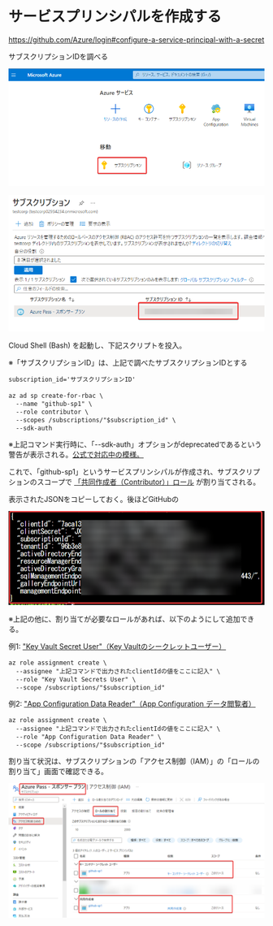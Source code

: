 # サービスプリンシパルを作成する

https://github.com/Azure/login#configure-a-service-principal-with-a-secret

サブスクリプションIDを調べる

![](images/ss-2022-04-07-21-12-37.png)

![](images/ss-2022-04-07-21-13-39.png)

Cloud Shell (Bash) を起動し、下記スクリプトを投入。

※「サブスクリプションID」は、上記で調べたサブスクリプションIDとする

```
subscription_id='サブスクリプションID'

az ad sp create-for-rbac \
  --name "github-sp1" \
  --role contributor \
  --scopes /subscriptions/"$subscription_id" \
  --sdk-auth
```

※上記コマンド実行時に、「--sdk-auth」オプションがdeprecatedであるという警告が表示される。[公式で対応中の模様。](https://github.com/Azure/login/issues/190)

これで、「github-sp1」というサービスプリンシパルが作成され、サブスクリプションのスコープで [「共同作成者（Contributor）」ロール](https://docs.microsoft.com/en-us/azure/role-based-access-control/built-in-roles#contributor) が割り当てされる。

表示されたJSONをコピーしておく。後ほどGitHubの

![](images/ss-2022-04-07-21-17-10.png)

※上記の他に、割り当てが必要なロールがあれば、以下のようにして追加できる。

例1: ["Key Vault Secret User"（Key Vaultのシークレットユーザー）](https://docs.microsoft.com/en-us/azure/role-based-access-control/built-in-roles#key-vault-secrets-user)

```
az role assignment create \
  --assignee "上記コマンドで出力されたclientIdの値をここに記入" \
  --role "Key Vault Secrets User" \
  --scope /subscriptions/"$subscription_id" 
```

例2: ["App Configuration Data Reader"（App Configuration データ閲覧者）](https://docs.microsoft.com/en-us/azure/role-based-access-control/built-in-roles#app-configuration-data-reader)

```
az role assignment create \
  --assignee "上記コマンドで出力されたclientIdの値をここに記入" \
  --role "App Configuration Data Reader" \
  --scope /subscriptions/"$subscription_id" 
```

割り当て状況は、サブスクリプションの「アクセス制御（IAM）」の「ロールの割り当て」画面で確認できる。

![](images/ss-2022-04-07-21-29-38.png)

